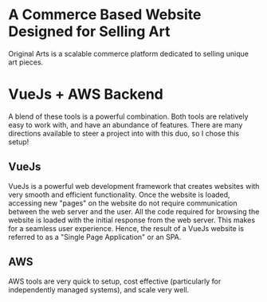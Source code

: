 # A Commerce Based Website Designed for Selling Art

Original Arts is a scalable commerce platform dedicated to selling unique art pieces. 

# VueJs + AWS Backend

A blend of these tools is a powerful combination. Both tools are relatively easy to work with, and have an abundance of features. There are many directions available to steer a project into with this duo, so I chose this setup!

## VueJs

VueJs is a powerful web development framework that creates websites with very smooth and efficient functionality. Once the website is loaded, accessing new "pages" on the website do not require communication between the web server and the user. All the code required for browsing the website is loaded with the initial response from the web server. This makes for a seamless user experience. Hence, the result of a VueJs website is referred to as a "Single Page Application" or an SPA.

## AWS 

AWS tools are very quick to setup, cost effective (particularly for independently managed systems), and scale very well. 
